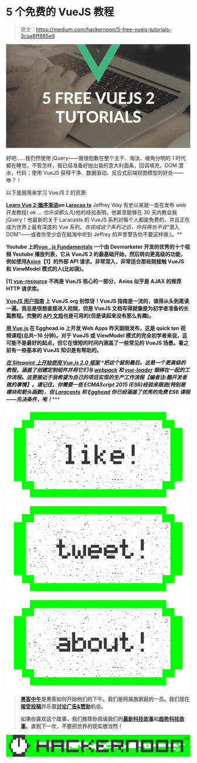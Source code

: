 # 5 个免费的 VueJS 教程

> 原文：<https://medium.com/hackernoon/5-free-vuejs-tutorials-3caa8ff865e9>

![](img/e3fd3d2cd5fb5e32e06beb74806cfd97.png)

好吧……我仍然使用 jQuery——我很抱歉在整个主干、淘汰、棱角分明的 1 时代都在睡觉。不管怎样，我已经准备好抛出我的意大利面条，回调填充，DOM 潜水，代码；使用 VueJS 获得干净、数据驱动、反应式前端视图模型的好处——咻？！

以下是我用来学习 VueJS 2 的资源:

[**Learn Vue 2:循序渐进**](https://laracasts.com/series/learn-vue-2-step-by-step)**on L**[**aracas ts**](http://laracasts.com/)
Jeffrey Way 有史以来就一直在发布 web 开发教程( *ok* … *也许没那么久*)他的经验表明，他甚至能够在 30 天内教会我 jQuery！他最新的关于 Laracasts 的 VueJS 系列对每个人都是免费的，并且正在成为世界上最有深度的 Vue 系列。*在完成这个系列之后，你将再也不会*“潜入 DOM”——或者你至少会在脑海中听到 Jeffrey 的声音警告你不要这样做:)。**

**Youtube 上的[**vue . js Fundamentals**](https://www.youtube.com/playlist?list=PLwAKR305CRO_1yAao-8aZiQnBqJeyng4O) **一个由 Devmarketer 开发的优秀的十个视频 Youtube 播放列表，它从 VueJS 2 的最基础开始，然后转向更高级的功能，例如使用[Axios](https://github.com/mzabriskie/axios)【1】的外部 API 请求。非常深入，非常适合那些刚接触 VueJS 和 ViewModel 模式的人(比如我)。****

****[1] [vue-resource](https://github.com/pagekit/vue-resource) 不再是 VueJS 核心的一部分，Axios 似乎是 AJAX 的推荐 HTTP 请求库。****

****[**VueJS 用户指南**](https://vuejs.org/v2/guide/) **上 VueJS.org**
别惊讶！VueJS 指南是一流的，值得从头到尾读一遍。我总是很想直接进入视频，但是 VueJS 文档写得就像是为初学者准备的长篇教程。完整的 [API 文档](https://vuejs.org/v2/api/)也是可用的(但是读起来没有那么有趣)。****

****[**用 Vue.js**](https://egghead.io/courses/develop-web-apps-with-vue-js) **在 Egghead.io**
上开发 Web Apps 昨天刚刚发布，这是 quick ten 视频课程(总共~16 分钟)。对于 VueJS 或 ViewModel 模式的完全初学者来说，这可能不是最好的起点，但它在很短的时间内涵盖了一些常见的 VueJS 场景。看之前有一些基本的 VueJS 知识是有帮助的。****

****[**在 Sitepoint**
上开始使用 Vue.js 2.0 框架](https://www.sitepoint.com/up-and-running-vue-js-2-0/) **把这个留到最后。这是一个更高级的教程，涵盖了创建定制组件并将它们与 [webpack](https://webpack.js.org/) 和 [vue-loader](https://github.com/vuejs/vue-loader) 捆绑在一起的工作流程。这更接近于我希望为自己的项目实现的生产工作流程*【编者注:酷开发者做的事情】*。请记住，你需要一些 ECMAScript 2015 (ES6)经验来跟进(特别是模块和箭头函数)，但 [Laracasts](https://laracasts.com/series/es6-cliffsnotes) 和 [Egghead](https://egghead.io/courses/learn-es6-ecmascript-2015) 你已经涵盖了优秀的免费 ES6 课程——先决条件，唉！******

****[![](img/50ef4044ecd4e250b5d50f368b775d38.png)](http://bit.ly/HackernoonFB)********[![](img/979d9a46439d5aebbdcdca574e21dc81.png)](https://goo.gl/k7XYbx)********[![](img/2930ba6bd2c12218fdbbf7e02c8746ff.png)](https://goo.gl/4ofytp)****

> ****[黑客中午](http://bit.ly/Hackernoon)是黑客如何开始他们的下午。我们是阿美族家庭的一员。我们现在[接受投稿](http://bit.ly/hackernoonsubmission)并乐意[讨论广告&赞助](mailto:partners@amipublications.com)机会。****
> 
> ****如果你喜欢这个故事，我们推荐你阅读我们的[最新科技故事](http://bit.ly/hackernoonlatestt)和[趋势科技故事](https://hackernoon.com/trending)。直到下一次，不要把世界的现实想当然！****

****![](img/be0ca55ba73a573dce11effb2ee80d56.png)****